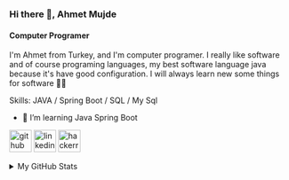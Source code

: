 ### Hi there 👋, Ahmet Mujde
#### Computer Programer

I'm Ahmet from Turkey, and I'm computer programer. I really like software and of course programing languages, my best software language java because it's have good configuration. I will always learn new some things for software 🧑‍💻

Skills: JAVA / Spring Boot / SQL / My Sql 
- 🌱 I’m learning Java Spring Boot



[<img src='https://cdn.jsdelivr.net/npm/simple-icons@3.0.1/icons/github.svg' alt='github' height='40' color='FFFFFF'>](https://github.com/ahmetmujde)  [<img src='https://cdn.jsdelivr.net/npm/simple-icons@3.0.1/icons/linkedin.svg' alt='linkedin' height='40'>](https://www.linkedin.com/in/ahmet-mujde/)  [<img src='https://cdn.jsdelivr.net/npm/simple-icons@3.0.1/icons/hackerrank.svg' alt='hackerrank' height='40'>](https://www.hackerrank.com/mujde_ahmet)  

<details>
  <summary>
    My GitHub Stats
  </summary>
  
  <p>
    <img src="https://github-readme-stats.vercel.app/api?username=ahmetmujde&show_icons=true&theme=tokyonight&bg_color=000000&hide_border=true" height="180">
    <img src="https://github-readme-stats.vercel.app/api/top-langs/?username=ahmetmujde&layout=compact&theme=tokyonight&bg_color=000000&hide_border=true" height="180">
  </p>

</details>

